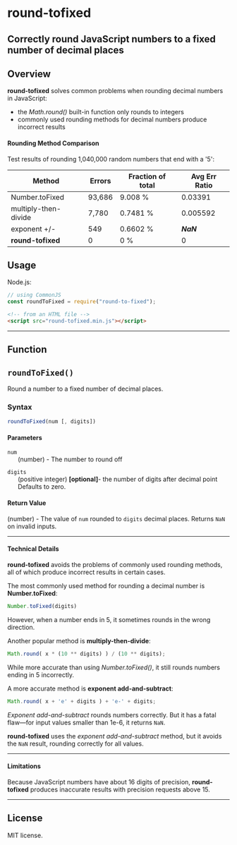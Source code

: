 # round-tofixed

Correctly round JavaScript numbers to a fixed number of decimal places
---
## Overview
**round-tofixed** solves common problems when rounding decimal numbers in JavaScript:
- the *Math.round()* built-in function only rounds to integers
- commonly used rounding methods for decimal numbers produce incorrect results

#### Rounding Method Comparison

Test results of rounding 1,040,000 random numbers that end with a '5':

Method                 | Errors | Fraction of total |   Avg Err Ratio
---------------------- | ------ | ----------------  | ----------
Number.toFixed         | 93,686 | 9.008 %           |  0.03391
multiply-then-divide   |  7,780 | 0.7481 %          |  0.005592
exponent +/-           |   549  | 0.6602 %          |  ***NaN***
**round-tofixed**       |   0    | 0 %               |  0

## Usage
Node.js:
````js
// using CommonJS
const roundToFixed = require("round-to-fixed");
````

````html
<!-- from an HTML file -->
<script src="round-tofixed.min.js"></script>
````
---
## Function

## `roundToFixed()`


Round a number to a fixed number of decimal places.

### Syntax

````js
roundToFixed(num [, digits])
````

#### Parameters
`num`<br>
&nbsp; &nbsp; &nbsp; (number) - The number to round off

`digits`<br>
 &nbsp; &nbsp; &nbsp; (positive integer) **[optional]**- the number of digits after decimal point<br>
 &nbsp; &nbsp; &nbsp; Defaults to zero.

#### Return Value
(number) - The value of `num` rounded to `digits` decimal places. Returns `NaN` on invalid inputs.

---
#### Technical Details
**round-tofixed** avoids the problems of commonly used rounding methods, all of which produce incorrect results in certain cases.

The most commonly used method for rounding a decimal number is **Number.toFixed**:
 ````js
 Number.toFixed(digits)
````
However, when a number ends in 5, it sometimes rounds in the wrong direction.

Another popular method is **multiply-then-divide**:

````js
Math.round( x * (10 ** digits) ) / (10 ** digits);
````
While more accurate than using *Number.toFixed()*, it still rounds numbers ending in 5 incorrectly.
 
A more accurate method is **exponent add-and-subtract**:

````js
Math.round( x + 'e' + digits ) + 'e-' + digits;
````
*Exponent add-and-subtract* rounds numbers correctly. But it has a fatal flaw—for input values smaller than 1e-6, it returns `NaN`.

**round-tofixed** uses the *exponent add-and-subtract* method, but it avoids the `NaN` result, rounding correctly for all values.

---
#### Limitations

Because JavaScript numbers have about 16 digits of precision, **round-tofixed** produces inaccurate results with precision requests above 15.

---
## License

MIT license.
